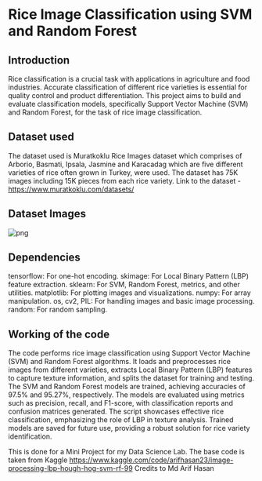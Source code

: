 # Rice Image Classification using SVM and Random Forest 

## Introduction
Rice classification is a crucial task with applications in agriculture and food industries. Accurate classification of different rice varieties is essential for quality control and product differentiation. This project aims to build and evaluate classification models, specifically Support Vector Machine (SVM) and Random Forest, for the task of rice image classification.

## Dataset used
The dataset used is Muratkoklu Rice Images dataset which comprises of Arborio, Basmati, Ipsala, Jasmine and Karacadag which are five different varieties of rice often grown in Turkey, were used. The dataset has 75K images including 15K pieces from each rice variety.
Link to the dataset - https://www.muratkoklu.com/datasets/

## Dataset Images

![png](output_7_0.png)

## Dependencies
tensorflow: For one-hot encoding.
skimage: For Local Binary Pattern (LBP) feature extraction.
sklearn: For SVM, Random Forest, metrics, and other utilities.
matplotlib: For plotting images and visualizations.
numpy: For array manipulation.
os, cv2, PIL: For handling images and basic image processing.
random: For random sampling.

## Working of the code
The code performs rice image classification using Support Vector Machine (SVM) and Random Forest algorithms. It loads and preprocesses rice images from different varieties, extracts Local Binary Pattern (LBP) features to capture texture information, and splits the dataset for training and testing. The SVM and Random Forest models are trained, achieving accuracies of 97.5% and 95.27%, respectively. The models are evaluated using metrics such as precision, recall, and F1-score, with classification reports and confusion matrices generated. The script showcases effective rice classification, emphasizing the role of LBP in texture analysis. Trained models are saved for future use, providing a robust solution for rice variety identification.

This is done for a Mini Project for my Data Science Lab.
The base code is taken from Kaggle https://www.kaggle.com/code/arifhasan23/image-processing-lbp-hough-hog-svm-rf-99
Credits to Md Arif Hasan

